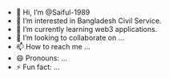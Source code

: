 - 👋 Hi, I’m @Saiful-1989
- 👀 I’m interested in Bangladesh Civil Service.
- 🌱 I’m currently learning web3 applications.
- 💞️ I’m looking to collaborate on ...
- 📫 How to reach me ...
- 😄 Pronouns: ...
- ⚡ Fun fact: ...

<!---
Saiful-1989/Saiful-1989 is a ✨ special ✨ repository because its `README.md` (this file) appears on your GitHub profile.
You can click the Preview link to take a look at your changes.
--->
